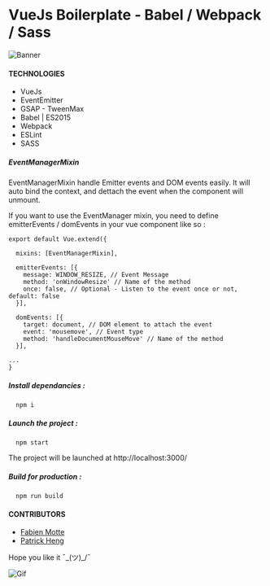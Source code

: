 # VueJs Boilerplate - Babel / Webpack / Sass

![Banner](http://i.imgur.com/kJepFbl.png)


#### TECHNOLOGIES

* VueJs
* EventEmitter
* GSAP - TweenMax
* Babel | ES2015
* Webpack
* ESLint
* SASS


##### EventManagerMixin

EventManagerMixin handle Emitter events and DOM events easily. It will auto bind the context, and dettach the event when the component will unmount.

If you want to use the EventManager mixin, you need to define emitterEvents / domEvents in your vue component like so :

```
export default Vue.extend({

  mixins: [EventManagerMixin],

  emitterEvents: [{
    message: WINDOW_RESIZE, // Event Message
    method: 'onWindowResize' // Name of the method
    once: false, // Optional - Listen to the event once or not, default: false
  }],

  domEvents: [{
    target: document, // DOM element to attach the event
    event: 'mousemove', // Event type
    method: 'handleDocumentMouseMove' // Name of the method
  }],

...
}
```


##### Install dependancies :
```shell
  npm i
```


##### Launch the project :
```shell
  npm start
```


The project will be launched at http://localhost:3000/


##### Build for production :
```shell
  npm run build
```

#### CONTRIBUTORS
* [Fabien Motte](http://example.com "Fabien Motte")
* [Patrick Heng](http://example.com "Patrick Heng")



Hope you like it ¯\_(ツ)_/¯

![Gif](https://media.giphy.com/media/yGEbmgiCJYu3u/giphy.gif)
